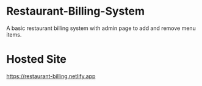 # Restaurant-Billing-System
A basic restaurant billing system with admin page to add and remove menu items.

# Hosted Site
https://restaurant-billing.netlify.app
